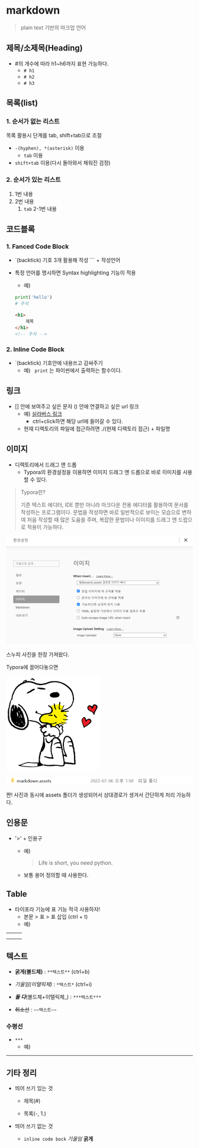 # markdown

> plain text 기반의 마크업 언어

## 제목/소제목(Heading)

- #의 개수에 따라 h1~h6까지 표현 가능하다.
  - `# h1`
  - `# h2`
  - `# h3`

## 목록(list)

### 1. 순서가 없는 리스트

목록 활용시 단계를 tab, shift+tab으로 조절

- `-(hyphen), *(asterisk)` 이용
  - `tab` 이용
- `shift+tab` 이용(다시 돌아와서 채워진 검정)

### 2. 순서가 있는 리스트

1. 1번 내용
2. 2번 내용
   1. `tab` 2-1번 내용


## 코드블록

### 1. Fanced Code Block

- `(backtick) 기호 3개 활용해 작성 ``` + 작성언어

- 특정 언어를 명시하면 Syntax highlighting 기능이 적용

  - 예)
  
  ``` python
  print('hello')
  # 주석
  ```
  
  ```html
  <h1>
      제목
  </h1>
  <!-- 주석 -->
  ```

### 2. Inline Code Block

- `(backtick) 기호안에 내용쓰고 감싸주기
  - 예) ` print` 는 파이썬에서 출력하는 함수이다.

## 링크

- [] 안에 보여주고 싶은 문자 () 안에 연결하고 싶은 url 링크
  - 예) [실라버스 링크](https://syllabus.com)
    - ctrl+click하면 해당 url에 들어갈 수 있다.
  - 현재 디렉토리의 파일에 접근하려면 ./(현재 디렉토리 접근) + 파일명

## 이미지

- 디렉토리에서 드래그 앤 드롭
  - Typora의 환경설정을 이용하면 이미지 드래그 앤 드롭으로 바로 이미지를 사용할 수 있다.

> Typora란?
>
> 기존 텍스트 에디터, IDE 뿐만 아니라 마크다운 전용 에디터를 활용하여 문서를 작성하는 프로그램이다. 문법을 작성하면 바로 일반적으로 보이는 모습으로 변하여 처음 작성할 때 많은 도움을 주며, 복잡한 문법이나 이미지를 드래그 앤 드랍으로 적용이 가능하다.

<img src="markdown.assets/setting.PNG" alt="setting" style="zoom:50%;" />

스누피 사진을 한장 가져왔다.

Typora에 끌어다놓으면

<img src="markdown.assets/snoopy.png" alt="snoopy" style="zoom: 25%;" />

![assets](markdown.assets/assets-16570832044332.PNG)

짠! 사진과 동시에 assets 폴더가 생성되어서 상대경로가 생겨서 간단하게 처리 가능하다.

## 인용문

- '>' + 인용구
  - 예)  
  
    > Life is short, you need python.
    >
   - 보통 용어 정의할 때 사용한다.

## Table

- 타이포라 기능에 표 기능 적극 사용하자!
  - 본문 > 표 > 표 삽입 (ctrl + t)
  - 예)

|      |      |      |
| ---- | ---- | ---- |
|      |      |      |
|      |      |      |
|      |      |      |

## 텍스트

- **굵게(볼드체)** : `**텍스트**` (ctrl+b)

- *기울임(이탤릭체)* : `*텍스트*` (ctrl+i)

- ***둘 다***(볼드체+이탤릭체_) : `***텍스트***`

- ~~취소선~~ : `~~텍스트~~`

### 수평선

- `***`
  - 예)

***

## 기타 정리

- 띄어 쓰기 있는 것

  - 제목(#)

  - 목록(-, 1.)


- 띄어 쓰기 없는 것
  - `inline code bock` *기울임*  **굵게**

